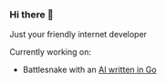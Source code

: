 ### Hi there 👋

Just your friendly internet developer

Currently working on:

- Battlesnake with an [AI written in Go](https://play.battlesnake.com/u/oiyouyeahyou/mamushi/)
